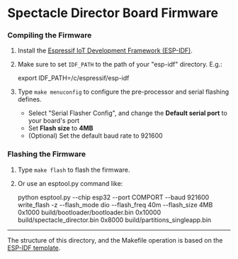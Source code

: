 Spectacle Director Board Firmware
================================= 

### Compiling the Firmware

1. Install the [Espressif IoT Development Framework (ESP-IDF)](https://github.com/espressif/esp-idf).
2. Make sure to set `IDF_PATH` to the path of your "esp-idf" directory. E.g.:

	export IDF_PATH=/c/espressif/esp-idf

3. Type `make menuconfig` to configure the pre-processor and serial flashing defines.
	* Select "Serial Flasher Config", and change the **Default serial port** to your board's port
	* Set **Flash size** to **4MB**
	* (Optional) Set the default baud rate to 921600
	
### Flashing the Firmware

1. Type `make flash` to flash the firmware.
2. Or use an esptool.py command like:

	python esptool.py --chip esp32 --port COMPORT --baud 921600 write_flash -z --flash_mode dio --flash_freq 40m --flash_size 4MB 0x1000 build/bootloader/bootloader.bin 0x10000 build/spectacle_director.bin 0x8000 build/partitions_singleapp.bin

---

The structure of this directory, and the Makefile operation is based on the [ESP-IDF template](https://github.com/espressif/esp-idf-template).